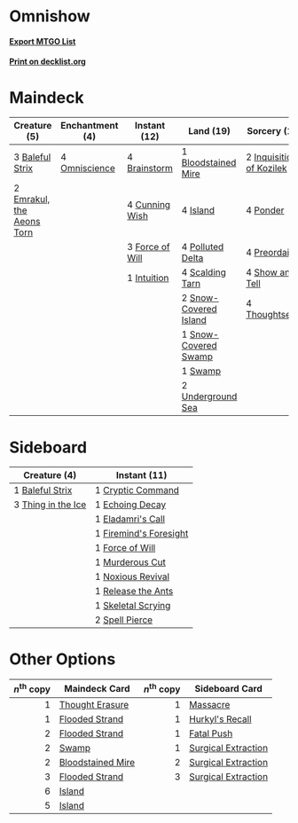 # Omnishow

#### [Export MTGO List](../collection/Omnishow/Omnishow.txt)
#### [Print on decklist.org](http://decklist.org/?deckmain=3%09Baleful%20Strix%0A1%09Bloodstained%20Mire%0A4%09Brainstorm%0A4%09Cunning%20Wish%0A2%09Emrakul,%20the%20Aeons%20Torn%0A3%09Force%20of%20Will%0A2%09Inquisition%20of%20Kozilek%0A1%09Intuition%0A4%09Island%0A2%09Lim-Dul's%20Vault%0A4%09Omniscience%0A4%09Polluted%20Delta%0A4%09Ponder%0A4%09Preordain%0A4%09Scalding%20Tarn%0A4%09Show%20and%20Tell%0A2%09Snow-Covered%20Island%0A1%09Snow-Covered%20Swamp%0A1%09Swamp%0A4%09Thoughtseize%0A2%09Underground%20Sea&deckside=1%09Baleful%20Strix%0A1%09Cryptic%20Command%0A1%09Echoing%20Decay%0A1%09Eladamri's%20Call%0A1%09Firemind's%20Foresight%0A1%09Force%20of%20Will%0A1%09Murderous%20Cut%0A1%09Noxious%20Revival%0A1%09Release%20the%20Ants%0A1%09Skeletal%20Scrying%0A2%09Spell%20Pierce%0A3%09Thing%20in%20the%20Ice)
# Maindeck

|                                            Creature (5)                                            |                                    Enchantment (4)                                     |                                       Instant (12)                                       |                                           Land (19)                                            |                                           Sorcery (18)                                            |   Unknown (2)   |
|----------------------------------------------------------------------------------------------------|----------------------------------------------------------------------------------------|------------------------------------------------------------------------------------------|------------------------------------------------------------------------------------------------|---------------------------------------------------------------------------------------------------|-----------------|
|3 [Baleful Strix](http://gatherer.wizards.com/Pages/Card/Details.aspx?multiverseid=423507)          |4 [Omniscience](http://gatherer.wizards.com/Pages/Card/Details.aspx?multiverseid=430669)|4 [Brainstorm](http://gatherer.wizards.com/Pages/Card/Details.aspx?multiverseid=382871)   |1 [Bloodstained Mire](http://gatherer.wizards.com/Pages/Card/Details.aspx?multiverseid=405094)  |2 [Inquisition of Kozilek](http://gatherer.wizards.com/Pages/Card/Details.aspx?multiverseid=425900)|2 Lim-Dul's Vault|
|2 [Emrakul, the Aeons Torn](http://gatherer.wizards.com/Pages/Card/Details.aspx?multiverseid=397905)|                                                                                        |4 [Cunning Wish](http://gatherer.wizards.com/Pages/Card/Details.aspx?multiverseid=34400)  |4 [Island](http://gatherer.wizards.com/Pages/Card/Details.aspx?multiverseid=439602)             |4 [Ponder](http://gatherer.wizards.com/Pages/Card/Details.aspx?multiverseid=451051)                |                 |
|                                                                                                    |                                                                                        |3 [Force of Will](http://gatherer.wizards.com/Pages/Card/Details.aspx?multiverseid=382943)|4 [Polluted Delta](http://gatherer.wizards.com/Pages/Card/Details.aspx?multiverseid=405104)     |4 [Preordain](http://gatherer.wizards.com/Pages/Card/Details.aspx?multiverseid=265979)             |                 |
|                                                                                                    |                                                                                        |1 [Intuition](http://gatherer.wizards.com/Pages/Card/Details.aspx?multiverseid=397633)    |4 [Scalding Tarn](http://gatherer.wizards.com/Pages/Card/Details.aspx?multiverseid=426069)      |4 [Show and Tell](http://gatherer.wizards.com/Pages/Card/Details.aspx?multiverseid=416878)         |                 |
|                                                                                                    |                                                                                        |                                                                                          |2 [Snow-Covered Island](http://gatherer.wizards.com/Pages/Card/Details.aspx?multiverseid=184813)|4 [Thoughtseize](http://gatherer.wizards.com/Pages/Card/Details.aspx?multiverseid=438676)          |                 |
|                                                                                                    |                                                                                        |                                                                                          |1 [Snow-Covered Swamp](http://gatherer.wizards.com/Pages/Card/Details.aspx?multiverseid=184816) |                                                                                                   |                 |
|                                                                                                    |                                                                                        |                                                                                          |1 [Swamp](http://gatherer.wizards.com/Pages/Card/Details.aspx?multiverseid=439603)              |                                                                                                   |                 |
|                                                                                                    |                                                                                        |                                                                                          |2 [Underground Sea](http://gatherer.wizards.com/Pages/Card/Details.aspx?multiverseid=383142)    |                                                                                                   |                 |


# Sideboard

|                                        Creature (4)                                         |                                          Instant (11)                                           |
|---------------------------------------------------------------------------------------------|-------------------------------------------------------------------------------------------------|
|1 [Baleful Strix](http://gatherer.wizards.com/Pages/Card/Details.aspx?multiverseid=423507)   |1 [Cryptic Command](http://gatherer.wizards.com/Pages/Card/Details.aspx?multiverseid=370439)     |
|3 [Thing in the Ice](http://gatherer.wizards.com/Pages/Card/Details.aspx?multiverseid=409836)|1 [Echoing Decay](http://gatherer.wizards.com/Pages/Card/Details.aspx?multiverseid=46176)        |
|                                                                                             |1 [Eladamri's Call](http://gatherer.wizards.com/Pages/Card/Details.aspx?multiverseid=442192)     |
|                                                                                             |1 [Firemind's Foresight](http://gatherer.wizards.com/Pages/Card/Details.aspx?multiverseid=426593)|
|                                                                                             |1 [Force of Will](http://gatherer.wizards.com/Pages/Card/Details.aspx?multiverseid=382943)       |
|                                                                                             |1 [Murderous Cut](http://gatherer.wizards.com/Pages/Card/Details.aspx?multiverseid=386613)       |
|                                                                                             |1 [Noxious Revival](http://gatherer.wizards.com/Pages/Card/Details.aspx?multiverseid=230067)     |
|                                                                                             |1 [Release the Ants](http://gatherer.wizards.com/Pages/Card/Details.aspx?multiverseid=152619)    |
|                                                                                             |1 [Skeletal Scrying](http://gatherer.wizards.com/Pages/Card/Details.aspx?multiverseid=382364)    |
|                                                                                             |2 [Spell Pierce](http://gatherer.wizards.com/Pages/Card/Details.aspx?multiverseid=425876)        |


# Other Options

|*n*<sup>th</sup> copy|                                       Maindeck Card                                        |*n*<sup>th</sup> copy|                                        Sideboard Card                                        |
|--------------------:|--------------------------------------------------------------------------------------------|--------------------:|----------------------------------------------------------------------------------------------|
|                    1|[Thought Erasure](http://gatherer.wizards.com/Pages/Card/Details.aspx?multiverseid=452956)  |                    1|[Massacre](http://gatherer.wizards.com/Pages/Card/Details.aspx?multiverseid=21324)            |
|                    1|[Flooded Strand](http://gatherer.wizards.com/Pages/Card/Details.aspx?multiverseid=405098)   |                    1|[Hurkyl's Recall](http://gatherer.wizards.com/Pages/Card/Details.aspx?multiverseid=397868)    |
|                    2|[Flooded Strand](http://gatherer.wizards.com/Pages/Card/Details.aspx?multiverseid=405098)   |                    1|[Fatal Push](http://gatherer.wizards.com/Pages/Card/Details.aspx?multiverseid=423724)         |
|                    2|[Swamp](http://gatherer.wizards.com/Pages/Card/Details.aspx?multiverseid=439603)            |                    1|[Surgical Extraction](http://gatherer.wizards.com/Pages/Card/Details.aspx?multiverseid=397706)|
|                    2|[Bloodstained Mire](http://gatherer.wizards.com/Pages/Card/Details.aspx?multiverseid=405094)|                    2|[Surgical Extraction](http://gatherer.wizards.com/Pages/Card/Details.aspx?multiverseid=397706)|
|                    3|[Flooded Strand](http://gatherer.wizards.com/Pages/Card/Details.aspx?multiverseid=405098)   |                    3|[Surgical Extraction](http://gatherer.wizards.com/Pages/Card/Details.aspx?multiverseid=397706)|
|                    6|[Island](http://gatherer.wizards.com/Pages/Card/Details.aspx?multiverseid=439602)           |                     |                                                                                              |
|                    5|[Island](http://gatherer.wizards.com/Pages/Card/Details.aspx?multiverseid=439602)           |                     |                                                                                              |

